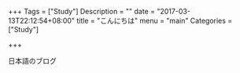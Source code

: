 +++
Tags = ["Study"]
Description = ""
date = "2017-03-13T22:12:54+08:00"
title = "こんにちは"
menu = "main"
Categories = ["Study"]

+++

日本語のブログ